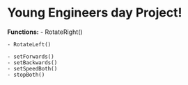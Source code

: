 # Young Engineers day Project!

**Functions:**
    - RotateRight()

    - RotateLeft()
    
    - setForwards()
    - setBackwards()
    - setSpeedBoth()
    - stopBoth()
